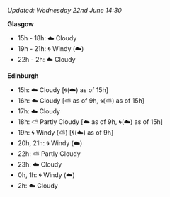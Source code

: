 *Updated: Wednesday 22nd June 14:30*

**Glasgow**

* 15h - 18h: :cloud: Cloudy
* 19h - 21h: :cyclone: Windy (:cloud:)
* 22h - 2h: :cloud: Cloudy

**Edinburgh**

* 15h: :cloud: Cloudy [:cyclone:(:cloud:) as of 15h]
* 16h: :cloud: Cloudy [:partly_sunny: as of 9h, :cyclone:(:partly_sunny:) as of 15h]
* 17h: :cloud: Cloudy
* 18h: :partly_sunny: Partly Cloudy [:cloud: as of 9h, :cyclone:(:cloud:) as of 15h]
* 19h: :cyclone: Windy (:partly_sunny:) [:cyclone:(:cloud:) as of 9h]
* 20h, 21h: :cyclone: Windy (:cloud:)
* 22h: :partly_sunny: Partly Cloudy
* 23h: :cloud: Cloudy
* 0h, 1h: :cyclone: Windy (:cloud:)
* 2h: :cloud: Cloudy
